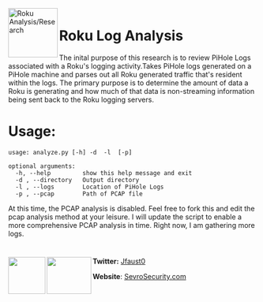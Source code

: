 <a href ="https://github.com/cribdragg3r/Roku_Analysis">
  <img src="https://q4j2g5j9.stackpathcdn.com/ddg-dream/3c99180cbf6b8e835dbe542241c8b94c42398093.jpg"
    title="Roku Analysis/Research" align="left" height=100 length=100 /></a> 


# Roku Log Analysis 

The inital purpose of this research is to review PiHole Logs associated with a Roku's logging activity.Takes PiHole logs generated on a PiHole machine and parses 
out all Roku generated traffic that's resident within the logs. The primary purpose is  to determine the amount of data a Roku is generating 
and how much of that data is non-streaming information being sent back to the Roku logging servers.  

# Usage: 
```
usage: analyze.py [-h] -d  -l  [-p]

optional arguments:
  -h, --help         show this help message and exit
  -d , --directory   Output directory
  -l , --logs        Location of PiHole Logs
  -p , --pcap        Path of PCAP file
 ```
 
At this time, the PCAP analysis is disabled. Feel free to fork this and edit the pcap analysis method at your leisure. I will update the script to enable a more
comprehensive PCAP analysis in time. Right now, I am gathering more logs.

#
<a href="https://twitter.com/JFaust0">
  <img src="https://cdn1.iconfinder.com/data/icons/iconza-circle-social/64/697029-twitter-512.png" height=75, width=75, align="left" />
  </a>

<a href="https://sevrosecurity.com">
  <img src="https://sevrosecurity.com/wp-content/uploads/2018/04/House-mars.png" height=75, width=90, align="left" />
  </a>

 
**Twitter:** <a href = "https://twitter.com/JFaust0">Jfaust0</a>

**Website**: <a href="https://sevrosecurity.com">SevroSecurity.com</a>

